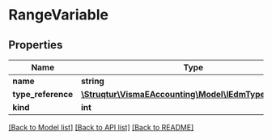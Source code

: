 # RangeVariable

## Properties
Name | Type | Description | Notes
------------ | ------------- | ------------- | -------------
**name** | **string** |  | [optional] 
**type_reference** | [**\Struqtur\VismaEAccounting\Model\IEdmTypeReference**](IEdmTypeReference.md) |  | [optional] 
**kind** | **int** |  | [optional] 

[[Back to Model list]](../README.md#documentation-for-models) [[Back to API list]](../README.md#documentation-for-api-endpoints) [[Back to README]](../README.md)


